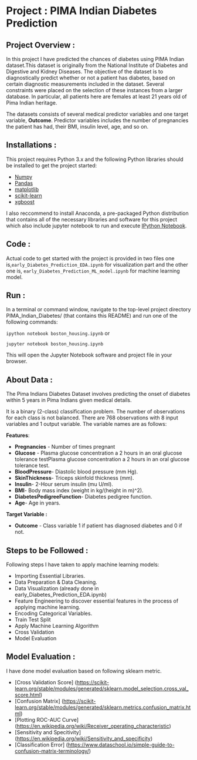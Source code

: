 # Project : PIMA Indian Diabetes Prediction

## Project Overview :
In this project I have predicted the chances of diabetes using PIMA Indian dataset.This dataset is originally from the National Institute of Diabetes and Digestive and Kidney Diseases. The objective of the dataset is to diagnostically predict whether or not a patient has diabetes, based on certain diagnostic measurements included in the dataset. Several constraints were placed on the selection of these instances from a larger database. In particular, all patients here are females at least 21 years old of Pima Indian heritage.

The datasets consists of several medical predictor variables and one target variable, **Outcome**. Predictor variables includes the number of pregnancies the patient has had, their BMI, insulin level, age, and so on.

## Installations :
This project requires Python 3.x and the following Python libraries should be installed to get the project started:
- [Numpy](http://www.numpy.org/)
- [Pandas](http://pandas.pydata.org/)
- [matplotlib](https://matplotlib.org/)
- [scikit-learn](https://scikit-learn.org/stable/)
- [xgboost](https://xgboost.readthedocs.io/en/latest/build.html)

I also reccommend to install Anaconda, a pre-packaged Python distribution that contains all of the necessary libraries and software for this project which also include jupyter notebook to run and execute [IPython Notebook](http://ipython.org/notebook.html).

## Code :
Actual code to get started with the project is provided in two files one is,```early_Diabetes_Prediction_EDA.ipynb``` for visualization part and the other one is, ```early_Diabetes_Prediction_ML_model.ipynb``` for machine learning model.

## Run :
In a terminal or command window, navigate to the top-level project directory PIMA_Indian_Diabetes/ (that contains this README) and run one of the following commands:

```ipython notebook boston_housing.ipynb```
or

```jupyter notebook boston_housing.ipynb```

This will open the Jupyter Notebook software and project file in your browser.

## About Data :

The Pima Indians Diabetes Dataset involves predicting the onset of diabetes within 5 years in Pima Indians given medical details.

It is a binary (2-class) classification problem. The number of observations for each class is not balanced. There are 768 observations with 8 input variables and 1 output variable. The variable names are as follows:

**Features**:

- **Pregnancies** - Number of times pregnant
- **Glucose** - Plasma glucose concentration a 2 hours in an oral glucose tolerance testPlasma glucose concentration a 2 hours in an oral glucose tolerance test.
- **BloodPressure**- Diastolic blood pressure (mm Hg).
- **SkinThickness**- Triceps skinfold thickness (mm).
- **Insulin**- 2-Hour serum insulin (mu U/ml).
- **BMI**- Body mass index (weight in kg/(height in m)^2).
- **DiabetesPedigreeFunction**- Diabetes pedigree function.
- **Age**- Age in years.

**Target Variable :**
- **Outcome** - Class variable 1 if patient has diagnosed diabetes and 0 if not.

## Steps to be Followed :
Following steps I have taken to apply machine learning models:

- Importing Essential Libraries.
- Data Preparation & Data Cleaning.
- Data Visualization (already done in early_Diabetes_Prediction_EDA.ipynb)
- Feature Engineering to discover essential features in the process of applying machine learning.
- Encoding Categorical Variables.
- Train Test Split
- Apply Machine Learning Algorithm
- Cross Validation
- Model Evaluation

## Model Evaluation :
I have done model evaluation based on following sklearn metric.
- [Cross Validation Score] (https://scikit-learn.org/stable/modules/generated/sklearn.model_selection.cross_val_score.html)
- [Confusion Matrix] (https://scikit-learn.org/stable/modules/generated/sklearn.metrics.confusion_matrix.html)
- [Plotting ROC-AUC Curve] (https://en.wikipedia.org/wiki/Receiver_operating_characteristic)
- [Sensitivity and Specitivity] (https://en.wikipedia.org/wiki/Sensitivity_and_specificity)
- [Classification Error] (https://www.dataschool.io/simple-guide-to-confusion-matrix-terminology/)
